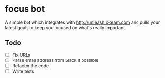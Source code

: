 # focus bot

A simple bot which integrates with http://unleash.x-team.com and pulls your latest goals to keep you focused on what's really important.

## Todo

- [ ] Fix URLs
- [ ] Parse email address from Slack if possible
- [ ] Refactor the code
- [ ] Write tests
